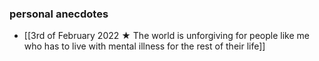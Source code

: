 ### personal anecdotes
- [[3rd of February 2022 ★ The world is unforgiving for people like me who has to live with mental illness for the rest of their life]] 